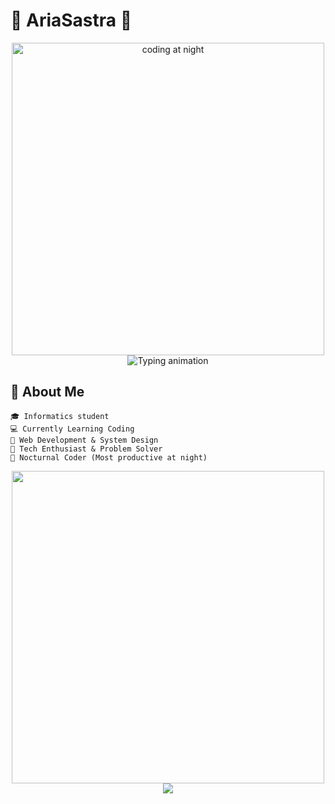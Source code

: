 # 🚀 AriaSastra 🌙

<p align="center">
  <img src="https://media.giphy.com/media/qgQUggAC3Pfv687qPC/giphy.gif" alt="coding at night" width="500"/>
  <img src="https://readme-typing-svg.demolab.com?font=JetBrains+Mono&weight=600&size=26&duration=4000&pause=500&color=7E3FED&background=0D1117&center=true&vCenter=true&width=500&lines=Learning;Backend+Developer;Database+Wizard;API+Architect;Midnight+Coder" alt="Typing animation"/>
</p>

## 🤺 About Me

```text
🎓 Informatics student
💻 Currently Learning Coding
🌱 Web Development & System Design
🔧 Tech Enthusiast & Problem Solver
🌙 Nocturnal Coder (Most productive at night)
```

<p align="center">
  <img src="https://media.giphy.com/media/3o85xkXpyQHQq5RqWQ/giphy.gif" width="500"/>
  <img src="https://readme-typing-svg.demolab.com?font=Press+Start+2P&size=24&duration=4000&pause=1000&color=00FF00&background=000000&center=true&vCenter=true&width=500 alt="Game Intro"/>
</p>